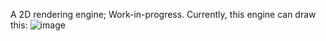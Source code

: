 A 2D rendering engine; Work-in-progress. Currently, this engine can draw this:
![image](https://user-images.githubusercontent.com/111829337/221757585-0d7ffdd7-dd83-406e-8cf4-dec28703fb8d.png)
